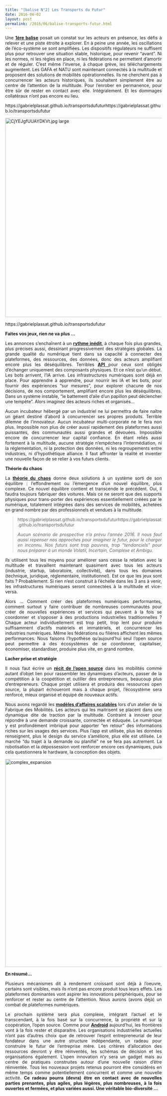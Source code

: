 ```yaml
---
title: "[balise N°2] Les Transports du Futur"
date: 2016-06-02
layout: post
permalink: /2016/06/balise-transports-futur.html
---
```


<p style="text-align: justify;">Une <a href="https://gabrielplassat.github.io/transportsdufutur/2014/07/balise-n1-les-transports-du-futur.html?s=balise" target="_blank"><strong>1ère balise</strong></a> posait un constat sur les acteurs en présence, les défis à relever et une piste étroite à explorer. En à peine une année, les oscillations de l’éco-système se sont amplifiées. Les dispositifs régulateurs ne suffisent plus pour retrouver une situation stable, historique, pour revenir “avant”. Ni les normes, ni les règles en place, ni les fédérations ne permettent d’amortir et de réguler. C’est même l’inverse, à chaque grève, les téléchargements augmentent. Les GAFA et NATU sont maintenant connectés à la multitude et proposent des solutions de mobilités opérationnelles. Ils ne cherchent pas à concurrencer les acteurs historiques, ils souhaitent simplement être au centre de l’attention de la multitude. Pour l’enrober en permanence, pour être sûr de rester en contact avec elle. Intégralement. Et les dommages collatéraux n’ont pas encore eu lieu.</p>
https://gabrielplassat.github.io/transportsdufuturhttps://gabrielplassat.github.io/transportsdufutur
<p style="text-align: justify;"><a href="http://transportsdufutur.ademe.fr/wp-content/uploads/sites/6/2016/06/CjYEJgfUUAYDKVt.jpg-large.jpg" rel="attachment wp-att-4207"><img class="aligncenter wp-image-4207 size-full" src="http://transportsdufutur.ademe.fr/wp-content/uploads/sites/6/2016/06/CjYEJgfUUAYDKVt.jpg-large.jpg" alt="CjYEJgfUUAYDKVt.jpg large" width="1024" height="640" /></a><!--more--></p>
https://gabrielplassat.github.io/transportsdufutur
<p style="text-align: justify;"><b>Faites vos jeux, rien ne va plus ...</b></p>

<p style="text-align: justify;">Les annonces s’enchaînent à un <a href="http://transportsdufutur.ademe.fr/2016/05/choc-venir-maintenant.html" target="_blank"><strong>rythme inédit</strong></a>, à chaque fois plus grandes, plus précises aussi, dessinant progressivement des stratégies globales. La grande qualité du numérique tient dans sa capacité à connecter des plateformes, des ressources, des données, donc des acteurs amplifiant encore plus les déséquilibres. Terribles <a href="http://lafabriquedesmobilites.fr/articles/japi-se-tu-api-ses-il-api-se/" target="_blank"><strong>API</strong> </a>pour ceux sont obligés d’échanger uniquement des composants physiques. Et ce n’est qu’un début. Les bots arrivent, l’IA arrive. Les infrastructures numériques sont déjà en place. Pour apprendre à apprendre, pour nourrir les IA et les bots, pour fournir des expériences “sur mesures”, pour explorer chacune de nos décisions, de nos comportement, amplifiant encore plus les déséquilibres. Dans un système instable, “le battement d’aile d’un papillon peut déclencher une tempête”. Alors imaginez des acteurs riches et organisés...</p>

<p style="text-align: justify;">Aucun incubateur hébergé par un industriel ne lui permettra de faire naître un géant destiné d’abord à concurrencer ses propres produits. Terrible dilemne de l’innovateur. Aucun incubateur multi-corporate ne le fera non plus. Impossible non plus de créer aussi rapidement des plateformes aussi puissantes, des communautés aussi grandes et dévouées. Impossible encore de concurrencer leur capital confiance. En étant reliés aussi fortement à la multitude, aucune stratégie n’empéchera l’intermédiation, ni la réglementation, ni la protection des données, ni les regroupements entre industries, ni d’hypothétique alliance. Il faut affronter la réalité et inventer une nouvelle façon de se relier à vos futurs clients.</p>

<p style="text-align: justify;"><b>Théorie du chaos</b></p>

<p style="text-align: justify;">La <a href="https://plassat.wordpress.com/2014/06/10/lordre-puis-le-chaos/" target="_blank"><strong>théorie du chaos</strong></a> donne deux solutions à un système sorti de son équilibre : l’effondrement ou l’émergence d’un nouvel équilibre, plus complexe. Ce nouvel équilibre contient et transcende le précédent. Oui, il faudra toujours fabriquer des voitures. Mais ce ne seront que des supports physiques pour trans-porter des expériences essentiellement créées par le numérique, totalement intégrées dans des services de mobilités, achetées en grand nombre par des professionnels et vendues à la multitude.</p>



<blockquote>https://gabrielplassat.github.io/transportsdufuturhttps://gabrielplassat.github.io/transportsdufutur

<p style="text-align: justify;"><em>Aucun scénario de prospective n’a prévu l’année 2016. Il nous faut aussi repenser nos approches pour imaginer le futur, pour le charger en inconnu. Nos futurs sont trop pauvres, trop “tendanciels” pour nous préparer à un monde Volatil, Incertain, Complexe et Ambigu.</em></p>

</blockquote>

<p style="text-align: justify;"><i>Ils </i>utilisent tous les moyens pour améliorer sans cesse la relation avec la multitude et travaillent maintenant quasiment avec tous les acteurs (industrie, startup, laboratoire, collectivité), dans tous les domaines (technique, juridique, réglementaire, institutionnel). Est ce que les jeux sont faits ? Probablement. Si rien n’est construit à l’échelle dans les 3 ans à venir, les infrastructures numériques seront connectées à la multitude et vice-versa.</p>

<p style="text-align: justify;">Alors … Comment créer des plateformes numériques performantes, comment surtout y faire contribuer de nombreuses communautés pour créer de nouvelles expériences et services qui peuvent à la fois se coordonner et s’opposer à des productions industrielles traditionnelles ? Chaque acteur individuellement est trop petit, trop lent pour produire suffisamment d’actifs matériels et immatériels, et concurrencer les industries numériques. Même les fédérations ou filières affichent les mêmes performances. Nous faisons l’hypothèse qu’aujourd’hui seul l’open source peut permettre à des écosystèmes de se coordonner, capitaliser, économiser, standardiser, produire plus vite, en grand nombre.</p>

<p style="text-align: justify;"><b>Lacher prise et stratégie</b></p>

<p style="text-align: justify;">Il nous faut écrire un <a href="http://lafabriquedesmobilites.fr/articles/la-fabrique/les-communs-lopen-source-les-objets-liens-et-lart-de-la-guerre-12/" target="_blank"><strong>récit de l’open source</strong></a> dans les mobilités comme autant d’objet lien pour rassembler les dynamiques d’acteurs, passer de la compétition à la coopétition et outiller des entrepreneurs, beaucoup plus d’entrepreneurs. Chaque projet utilisera et produira des ressources open source, la plupart échoueront mais à chaque projet, l’écosystème sera renforcé, mieux organisé et équipé de nouveaux actifs.</p>

<p style="text-align: justify;">Nous avons regardé les <a href="http://fr.slideshare.net/FabMob/modle-affaire-startup-et-transports-publics" target="_blank"><strong>modèles d’affaires scalables</strong></a> lors d’un atelier de la Fabrique des Mobilités. Les acteurs qui les maitrisent se placent dans une dynamique dite de traction par la multitude. Contraint à innover pour répondre à une demande croissante, connectée et éduquée. Le numérique y est profondément imbriqué pour apporter “en retour” des informations riches sur les usages des services. Plus l’app est utilisée, plus les données renseignent, plus le design du service s’améliore, plus elle est utilisée. Le marché “du trajet à la demande ou planifié” ne se fera pas autrement. La robotisation et la dépossession vont renforcer encore ces dynamiques, puis cela questionnera le hardware, la conception des objets.</p>

<p style="text-align: justify;"><a href="http://transportsdufutur.ademe.fr/wp-content/uploads/sites/6/2016/06/complex_expansion.png" rel="attachment wp-att-4211"><img class="aligncenter wp-image-4211 size-full" src="http://transportsdufutur.ademe.fr/wp-content/uploads/sites/6/2016/06/complex_expansion.png" alt="complex_expansion" width="1001" height="668" /></a></p>

<p style="text-align: justify;"><b>En résumé…</b></p>

<p style="text-align: justify;">Plusieurs mécanismes dit à rendement croissant sont déjà à l’oeuvre, certains sont visibles, mais ils n’ont pas encore produit tous leurs effets. Les plateformes dominantes vont aspirer les innovations périphériques, pour se renforcer et rester au centre de l’attention. Nous aurons (avons déjà) un combat de plateformes numériques.</p>

<p style="text-align: justify;">Le prochain système sera plus complexe, intégrant l’actuel et le transcendant, à la fois basé sur la concurrence, la propriété et sur la coopération, l’open source. Comme pour <a href="http://www.lesechos.fr/tech-medias/hightech/021972811258-oracle-perd-son-proces-a-9-milliards-de-dollars-contre-google-2001894.php" target="_blank"><strong>Android</strong></a> aujourd’hui, les frontières vont à la fois rester et disparaitre. Les organisations industrielles actuelles n’ont pas d’autres choix que de retrouver l’esprit entrepreneurial de leur fondateur dans une autre structure indépendante, un radeau pour construire le futur de l’entreprise mère. Les critères d’allocation des ressources devront y être réinventés, les schémas de décision et les organisations également. L’open innovation n’y sera un gadget mais au centre de pratiques construites autour d’une nouvelle raison d’être réinventée. Tous les nouveaux projets retenus pourront être considérés en même temps comme potentiellement concurrent et comme une nouvelle activité. <strong>Ce radeau pourra (devra) être en contact avec de nouvelles parties prenantes, plus agiles, plus légères, plus nombreuses, à la fois ouvertes et fermées, et plus variées aussi. Une véritable bio-diversité ...</strong></p>